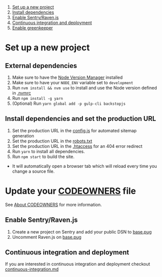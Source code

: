 1. [Set up a new project](#set-up-a-new-project)
  1. [Install dependencies](#install-dependencies)
  2. [Enable Sentry/Raven.js](#enable-sentryravenjs)
  3. [Continuous integration and deployment](#continuous-integration-and-deployment)
  4. [Enable greenkeeper](#enable-greenkeeper)


# Set up a new project


## External dependencies
1. Make sure to have the [Node Version Manager](https://github.com/creationix/nvm) installed
2. Make sure to have your `NODE_ENV` variable set to `development`
3. Run `nvm install && nvm use` to install and use the Node version defined in [.nvmrc](../.nvmrc)
4. Run `npm install -g yarn`
5. (Optional) Run `yarn global add -p gulp-cli backstopjs`


## Install dependencies and set the production URL
1. Set the production URL in the [config.js](../_gulpfile/config.js#L15) for automated sitemap generation
2. Set the production URL in the [robots.txt](../source/robots.txt#L1)
3. Set the production URL in the [.htaccess](../source/.htaccess#L42) for an 404 error redirect
4. Run `yarn` to install all dependencies.
5. Run `npm start` to build the site.
  * It will automatically open a browser tab which will reload every time you change a source file.


# Update your [CODEOWNERS](./.github/CODEOWNERS) file
See [About CODEOWNERS](https://help.github.com/articles/about-codeowners) for more information.


## Enable Sentry/Raven.js
1. Create a new project on Sentry and add your public DSN to [base.pug](../source/_partials/base.pug#L65)
2. Uncomment Raven.js on [base.pug](../source/_partials/base.pug#L63)


## Continuous integration and deployment
If you are interested in continuous integration and deployment checkout [continuous-integration.md](./continuous-integration.md)


<!--
## Enable Greenkeeper (https://greenkeeper.io/)
1. Make sure to have Greenkeeper globally installed (`npm install -g greenkeeper && greenkeeper login`)
2. Enable Greenkeeper for your repository by running `greenkeeper enable`
-->
